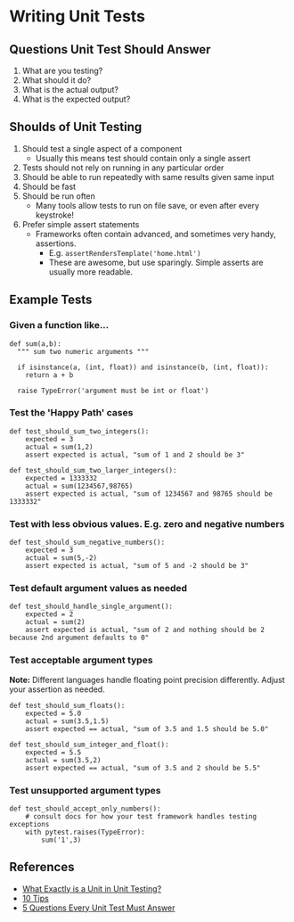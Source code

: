 # Writing Unit Tests

## Questions Unit Test Should Answer
1. What are you testing?
1. What should it do?
1. What is the actual output?
1. What is the expected output?

## Shoulds of Unit Testing
1. Should test a single aspect of a component
    - Usually this means test should contain only a single assert
1. Tests should not rely on running in any particular order
1. Should be able to run repeatedly with same results given same input
1. Should be fast
1. Should be run often
    - Many tools allow tests to run on file save, or even after every keystroke!
1. Prefer simple assert statements
    - Frameworks often contain advanced, and sometimes very handy, assertions. 
        - E.g. `assertRendersTemplate('home.html')`
        - These are awesome, but use sparingly. Simple asserts are usually more readable.


## Example Tests

### Given a function like...
```
def sum(a,b):
  """ sum two numeric arguments """
  
  if isinstance(a, (int, float)) and isinstance(b, (int, float)):
    return a + b

  raise TypeError('argument must be int or float')
```

### Test the 'Happy Path' cases
```
def test_should_sum_two_integers():
    expected = 3
    actual = sum(1,2)
    assert expected is actual, "sum of 1 and 2 should be 3"
```

```
def test_should_sum_two_larger_integers():
    expected = 1333332
    actual = sum(1234567,98765)
    assert expected is actual, "sum of 1234567 and 98765 should be 1333332"
```

### Test with less obvious values. E.g. zero and negative numbers

```
def test_should_sum_negative_numbers():
    expected = 3
    actual = sum(5,-2)
    assert expected is actual, "sum of 5 and -2 should be 3"
```

### Test default argument values as needed

```
def test_should_handle_single_argument():
    expected = 2
    actual = sum(2)
    assert expected is actual, "sum of 2 and nothing should be 2 because 2nd argument defaults to 0"
```

### Test acceptable argument types

**Note:** Different languages handle floating point precision differently. Adjust your assertion as needed.
```
def test_should_sum_floats():
    expected = 5.0
    actual = sum(3.5,1.5)
    assert expected == actual, "sum of 3.5 and 1.5 should be 5.0"
```

```
def test_should_sum_integer_and_float():
    expected = 5.5
    actual = sum(3.5,2)
    assert expected == actual, "sum of 3.5 and 2 should be 5.5"
```

### Test unsupported argument types

```
def test_should_accept_only_numbers():
    # consult docs for how your test framework handles testing exceptions
    with pytest.raises(TypeError):
        sum('1',3)
```
## References

- [What Exactly is a Unit in Unit Testing?](https://www.blinkingcaret.com/2016/04/27/what-exactly-is-a-unit-in-unit-testing/)
- [10 Tips](https://dzone.com/articles/10-tips-to-writing-good-unit-tests)
- [5 Questions Every Unit Test Must Answer](https://medium.com/javascript-scene/what-every-unit-test-needs-f6cd34d9836d)

